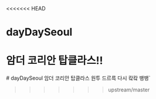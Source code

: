 <<<<<<< HEAD
# dayDaySeoul
암더 코리안 탑클라스!!
=======
﻿# dayDaySeoul
암더 코리안 탑클라스
원투 드르륵 다시 캌캌 뱅뱅`
>>>>>>> upstream/master
